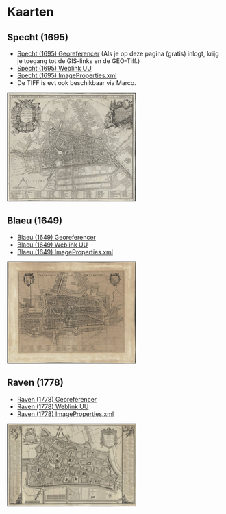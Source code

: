 # Kaarten

## Specht (1695)
* [Specht (1695) Georeferencer](http://uu.georeferencer.com/maps/331aaaf3-72d2-52ab-8cc3-fe44fc7abcf6/) (Als je op deze pagina (gratis) inlogt, krijg je toegang tot de GIS-links en de GEO-Tiff.)
* [Specht (1695) Weblink UU](http://objects.library.uu.nl/reader/index.php?obj=1874-348748&lan=en#page//11/87/40/118740207246035919625727383986846718971.jpg/mode/1up)
* [Specht (1695) ImageProperties.xml](http://objects.library.uu.nl/fcgi-bin/iipsrv.fcgi?zoomify=/manifestation/viewer/11/87/40/118740207246035919625727383986846718971.jp2/ImageProperties.xml)
* De TIFF is evt ook beschikbaar via Marco.

<img src="thumbs/Specht (1695).jpg" width="300"/>

## Blaeu (1649)
* [Blaeu (1649) Georeferencer](http://uu.georeferencer.com/maps/7dd2ec0b-2897-55a5-a385-b19cfe268257/)
* [Blaeu (1649) Weblink UU](http://objects.library.uu.nl/reader/index.php?obj=1874-351073&lan=en#page//72/46/38/72463859667832144848804572952047205750.jpg/mode/1up)
* [Blaeu (1649) ImageProperties.xml](http://objects.library.uu.nl/fcgi-bin/iipsrv.fcgi?zoomify=/manifestation/viewer/72/46/38/72463859667832144848804572952047205750.jp2/ImageProperties.xml)
 
<img src="thumbs/Blaeu (1649).jpg" width="300"/>

## Raven (1778)
* [Raven (1778) Georeferencer](http://uu.georeferencer.com/maps/fb84bfc9-0956-5d2c-8c70-9da257a62589/)
* [Raven (1778) Weblink UU](http://objects.library.uu.nl/reader/index.php?obj=1874-348831&lan=en#page//15/12/51/151251960807504984483818404817156250719.jpg/mode/1up)
* [Raven (1778) ImageProperties.xml](http://objects.library.uu.nl/fcgi-bin/iipsrv.fcgi?zoomify=/manifestation/viewer/15/12/51/151251960807504984483818404817156250719.jp2/ImageProperties.xml)

<img src="thumbs/Raven (1778).jpg" width="300"/>
